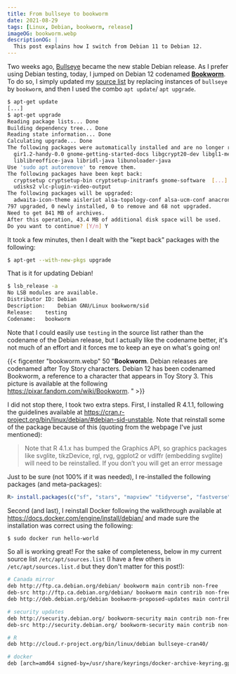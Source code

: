 ```yaml
---
title: From bullseye to bookworm
date: 2021-08-29
tags: [Linux, Debian, bookworm, release]
imageOG: bookworm.webp
descriptionOG: |
  This post explains how I switch from Debian 11 to Debian 12. 
---
```



Two weeks ago, [Bullseye](https://wiki.debian.org/DebianBullseye) became the new stable Debian release. As I prefer using Debian testing, today, I jumped on Debian 12 codenamed [**Bookworm**](https://wiki.debian.org/DebianBookworm). To do so, I simply updated my [source list](https://wiki.debian.org/SourcesList) by replacing instances of `bullseye` by `bookworm`, and then I used the combo 
`apt update`/ `apt upgrade`. 

```sh
$ apt-get update
[...] 
$ apt-get upgrade   
Reading package lists... Done
Building dependency tree... Done
Reading state information... Done
Calculating upgrade... Done
The following packages were automatically installed and are no longer required:
  gir1.2-handy-0.0 gnome-getting-started-docs libgcrypt20-dev libgl1-mesa-glx libjuh-java libjurt-java
  liblibreoffice-java libridl-java libunoloader-java
Use 'sudo apt autoremove' to remove them.
The following packages have been kept back:
  cryptsetup cryptsetup-bin cryptsetup-initramfs gnome-software  [...]
  udisks2 vlc-plugin-video-output
The following packages will be upgraded:
  adwaita-icon-theme aisleriot alsa-topology-conf alsa-ucm-conf anacron [...]
797 upgraded, 0 newly installed, 0 to remove and 68 not upgraded.
Need to get 841 MB of archives.
After this operation, 43.4 MB of additional disk space will be used.
Do you want to continue? [Y/n] Y
```

It took a few minutes, then I dealt with the "kept back" packages with the following:

```sh
$ apt-get --with-new-pkgs upgrade 
```

That is it for updating Debian! 

```sh
$ lsb_release -a
No LSB modules are available.
Distributor ID:	Debian
Description:	Debian GNU/Linux bookworm/sid
Release:	testing
Codename:	bookworm
```

Note that I could easily use `testing` in the source list rather than the codename of the Debian release, but I actually like the codename better, it's not much of an effort and it forces me to keep an eye on what's going on! 

{{< figcenter "bookworm.webp" 50 "**Bookworm**. Debian releases are codenamed after Toy Story characters. Debian 12 has been codenamed Bookworm, a reference to a character that appears in Toy Story 3. This picture is available at the following https://pixar.fandom.com/wiki/Bookworm. " >}}


I did not stop there, I took two extra steps. First, I installed R 4.1.1, following the guidelines available at https://cran.r-project.org/bin/linux/debian/#debian-sid-unstable. Note that reinstall some of the package because of this (quoting from the webpage I've just mentioned): 


> Note that R 4.1.x has bumped the Graphics API, so graphics packages like svglite, tikzDevice, rgl, rvg, ggplot2 or vdiffr (embedding svglite) will need to be reinstalled. If you don’t you will get an error message


Just to be sure (not 100% if it was needed), I re-installed the following packages (and meta-packages):


```R
R> install.packages(c("sf", "stars", "mapview" "tidyverse", "fastverse")) 
```


Second (and last), I reinstall Docker following the walkthrough available at https://docs.docker.com/engine/install/debian/ and made sure the installation was correct using the following:

```sh
$ sudo docker run hello-world 
```

So all is working great! For the sake of completeness, below in my current source list `/etc/apt/sources.list` (I have a few others in `/etc/apt/sources.list.d` but they don't matter for this post!):

```sh
# Canada mirror 
deb http://ftp.ca.debian.org/debian/ bookworm main contrib non-free
deb-src http://ftp.ca.debian.org/debian/ bookworm main contrib non-free
deb http://deb.debian.org/debian bookworm-proposed-updates main contrib non-free

# security updates 
deb http://security.debian.org/ bookworm-security main contrib non-free
deb-src http://security.debian.org/ bookworm-security main contrib non-free

# R
deb http://cloud.r-project.org/bin/linux/debian bullseye-cran40/

# docker
deb [arch=amd64 signed-by=/usr/share/keyrings/docker-archive-keyring.gpg] https://download.docker.com/linux/debian bullseye stable
```




